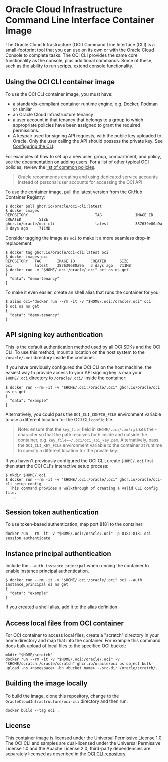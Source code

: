 # Oracle Cloud Infrastructure Command Line Interface Container Image

The Oracle Cloud Infrastructure (OCI) Command Line Interface (CLI) is a small-footprint tool that you can use on its own or with the Oracle Cloud Console to complete tasks. The OCI CLI provides the same core functionality as the console, plus additional commands. Some of these, such as the ability to run scripts, extend console functionality.

## Using the OCI CLI container image

To use the OCI CLI container image, you must have:

* a standards-compliant container runtime engine, e.g. [Docker][6], [Podman][7] or similar
* an Oracle Cloud Infrastructure tenancy
* a user account in that tenancy that belongs to a group to which appropriate policies have been assigned to grant the required permissions.
* A keypair used for signing API requests, with the public key uploaded to Oracle. Only the user calling the API should possess the private key. See [Configuring the CLI][3].

For examples of how to set up a new user, group, compartment, and policy, see the [documentation on adding users][1]. For a list of other typical OCI policies, review the [list of common policies][2].

> Oracle recommends creating and using dedicated service accounts instead of personal user accounts for accessing the OCI API.

To use the container image, pull the latest version from the GitHub Container Registry:

```shell
$ docker pull ghcr.io/oracle/oci-cli:latest
$ docker images
REPOSITORY                              TAG               IMAGE ID       CREATED        SIZE
ghcr.io/oracle/oci-cli                  latest            387639e80a9a   3 days ago     711MB
```
Consider tagging the image as `oci` to make it a more seamless drop-in replacement:

```shell
$ docker tag ghcr.io/oracle/oci-cli:latest oci
$ docker images oci
REPOSITORY   TAG       IMAGE ID       CREATED      SIZE
oci          latest    387639e80a9a   3 days ago   711MB
$ docker run -v "$HOME/.oci:/oracle/.oci" oci os ns get
{
  "data": "demo-tenancy"
}
```

To make it even easier, create an shell alias that runs the container for you:

```shell
$ alias oci='docker run --rm -it -v "$HOME/.oci:/oracle/.oci" oci'
$ oci os ns get
{
  "data": "demo-tenancy"
}
```

## API signing key authentication

This is the default authentication method used by all OCI SDKs and the OCI CLI. To use this method, mount a location on the host system to the `/oracle/.oci` directory inside the container.

If you have previously configured the OCI CLI on the host machine, the easiest way to provide access to your API signing key is map your `$HOME/.oci` directory to `/oracle/.oci/` inside the container:

```shell
$ docker run --rm -it -v "$HOME/.oci:/oracle/.oci" ghcr.io/oracle/oci os ns get
{
  "data": "example"
}
```

Alternatively, you could pass the `OCI_CLI_CONFIG_FILE` environment variable to use a different location for the OCI CLI `config` file.

> Note: ensure that the `key_file` field in `$HOME/.oci/config` uses the `~` character so that the path resolves both inside and outside the container, e.g. `key_file=~/.oci/oci_api_key.pem`. Alternatively, pass the `OCI_CLI_KEY_FILE` environment variable to the container at runtime to specify a different location for the private key.

 If you haven't previously configured the OCI CLI, create `$HOME/.oci` first then start the OCI CLI's interactive setup process:

 ```shell
$ mkdir $HOME/.oci
$ docker run --rm -it -v "$HOME/.oci:/oracle/.oci" ghcr.io/oracle/oci-cli setup config
   This command provides a walkthrough of creating a valid CLI config file.
   ...
```

## Session token authentication

To use token-based authentication, map port 8181 to the container:

```shell
docker run --rm -it -v "$HOME/.oci:/oracle/.oci" -p 8181:8181 oci session authenticate
```

## Instance principal authentication

Include the `--auth instance_principal` when running the container to enable instance principal authentication.

```shell
$ docker run --rm -it -v "$HOME/.oci:/oracle/.oci" oci --auth instance_principal os ns get
{
  "data": "example"
}
```

 If you created a shell alias, add it to the alias definition.

## Access local files from OCI container
For OCI container to access local files, create a "scratch" directory in your home directory and map that into the container.
For example this command does bulk upload of local files to the specified OCI bucket:
```shell
mkdir "$HOME/scratch"
docker run --rm -it -v "$HOME/.oci:/oracle/.oci" -v "$HOME/scratch:/oracle/scratch" ghcr.io/oracle/oci os object bulk-upload -ns <namespace> -bn <bucket name> --src-dir /oracle/scratch/...
```

## Building the image locally

To build the image, clone this repository, change to the `OracleCloudInfrastructure/oci-cli` directory and then run:

```shell
docker build --tag oci .
```

## License

This container image is licensed under the Universal Permissive License 1.0. The OCI CLI and samples are dual-licensed under the Universal Permissive License 1.0 and the Apache License 2.0; third-party dependencies are separately licensed as described in the [OCI CLI repository][5].

[1]: https://docs.oracle.com/en-us/iaas/Content/GSG/Tasks/addingusers.htm#Adding_Users
[2]: https://docs.oracle.com/en-us/iaas/Content/Identity/Concepts/commonpolicies.htm#top
[3]: https://docs.oracle.com/en-us/iaas/Content/API/Concepts/apisigningkey.htm#Required_Keys_and_OCIDs
[4]: https://docs.oracle.com/en-us/iaas/Content/API/SDKDocs/clitoken.htm#Tokenbased_Authentication_for_the_CLI
[5]: https://github.com/oracle/oci-cli
[6]: https://www.docker.com/
[7]: https://podman.io/
